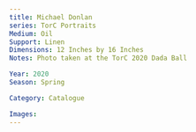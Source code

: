 ```yaml
---
title: Michael Donlan
series: TorC Portraits
Medium: Oil
Support: Linen
Dimensions: 12 Inches by 16 Inches
Notes: Photo taken at the TorC 2020 Dada Ball

Year: 2020
Season: Spring

Category: Catalogue

Images:
---
```


